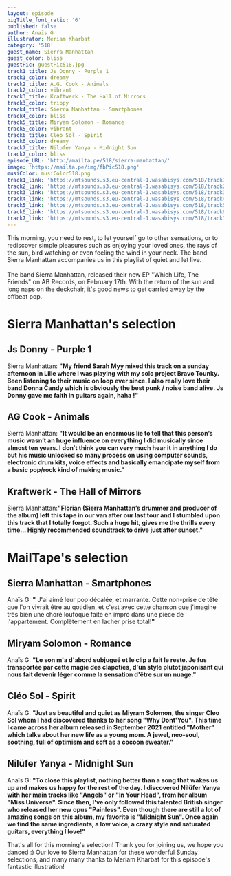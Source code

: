 ```yaml
---
layout: episode
bigTitle_font_ratio: '6'
published: false
author: Anaïs G
illustrator: Meriam Kharbat
category: '518'
guest_name: Sierra Manhattan
guest_color: bliss
guestPic: guestPic518.jpg
track1_title: Js Donny - Purple 1
track1_color: dreamy
track2_title: A.G. Cook - Animals
track2_color: vibrant
track3_title: Kraftwerk - The Hall of Mirrors
track3_color: trippy
track4_title: Sierra Manhattan - Smartphones
track4_color: bliss
track5_title: Miryam Solomon - Romance
track5_color: vibrant
track6_title: Cleo Sol - Spirit
track6_color: dreamy
track7_title: Nilufer Yanya - Midnight Sun
track7_color: bliss
episode_URL: 'http://mailta.pe/518/sierra-manhattan/'
image: 'https://mailta.pe/img/fbPic518.png'
musiColor: musiColor518.png
track1_link: 'https://mtsounds.s3.eu-central-1.wasabisys.com/518/track1.mp3'
track2_link: 'https://mtsounds.s3.eu-central-1.wasabisys.com/518/track2.mp3'
track3_link: 'https://mtsounds.s3.eu-central-1.wasabisys.com/518/track3.mp3'
track4_link: 'https://mtsounds.s3.eu-central-1.wasabisys.com/518/track4.mp3'
track5_link: 'https://mtsounds.s3.eu-central-1.wasabisys.com/518/track5.mp3'
track6_link: 'https://mtsounds.s3.eu-central-1.wasabisys.com/518/track6.mp3'
track7_link: 'https://mtsounds.s3.eu-central-1.wasabisys.com/518/track7.mp3'
---
```

<p id="introduction"> This morning, you need to rest, to let yourself go to other sensations, or to rediscover simple pleasures such as enjoying your loved ones, the rays of the sun, bird watching or even feeling the wind in your neck. The band Sierra Manhattan accompanies us in this playlist of quiet and let live.
<br><br>
The band Sierra Manhattan, released their new EP "Which Life, The Friends" on AB Records, on February 17th. With the return of the sun and long naps on the deckchair, it's good news to get carried away by the offbeat pop.
</p>

# Sierra Manhattan's selection

##  Js Donny - Purple 1
Sierra Manhattan: **"**My friend Sarah Myy mixed this track on a sunday afternoon in Lille where I was playing with my solo project Bravo Tounky. Been listening to their music on loop ever since. I also really love their band Donna Candy which is obviously the best punk / noise band alive. Js Donny gave me faith in guitars again, haha !**"**

## AG Cook  - Animals
Sierra Manhattan: **"**It would be an enormous lie to tell that this person’s music wasn’t an huge influence on everything I did musically since almost ten years. I don’t think you can very much hear it in anything I do but his music unlocked so many process on using computer sounds, electronic drum kits, voice effects and basically emancipate myself from a basic pop/rock kind of making music.**"**

##  Kraftwerk - The Hall of Mirrors
Sierra Manhattan:**"**Florian (Sierra Manhattan’s drummer and producer of the album) left this tape in our van after our last tour and I stumbled upon this track that I totally forgot. Such a huge hit, gives me the thrills every time… Highly recommended soundtrack to drive just after sunset.**"**

# MailTape's selection

## Sierra Manhattan - Smartphones
Anaïs G: **"** J'ai aimé leur pop décalée, et marrante. Cette non-prise de tête que l'on vivrait être au qotidien, et c'est avec cette chanson que j'imagine très bien une choré loufoque faite en impro dans une pièce de l'appartement. Complètement en lacher prise total!**"**

## Miryam Solomon - Romance
Anaïs G: **"**Le son m'a d'abord subjugué et le clip a fait le reste. Je fus transportée par cette magie des clapoties, d'un style plutot japonisant qui nous fait devenir léger comme la sensation d'être sur un nuage.**"**

## Cléo Sol - Spirit
Anaïs G: **"**Just as beautiful and quiet as Miyram Solomon, the singer Cleo Sol whom I had discovered thanks to her song "Why Dont'You". This time I came across her album released in September 2021 entitled "Mother" which talks about her new life as a young mom. A jewel, neo-soul, soothing, full of optimism and soft as a cocoon sweater.**"**

## Nilüfer Yanya - Midnight Sun
Anaïs G: **"**To close this playlist, nothing better than a song that wakes us up and makes us happy for the rest of the day. I discovered Nilüfer Yanya with her main tracks like "Angels" or "In Your Head", from her album "Miss Universe". Since then, I've only followed this talented British singer who released her new opus "Painless". Even though there are still a lot of amazing songs on this album, my favorite is "Midnight Sun". Once again we find the same ingredients, a low voice, a crazy style and saturated guitars, everything I love!**"**

<p id="outroduction">That's all for this morning's selection! Thank you for joining us, we hope you danced :) Our love to Sierra Manhattan for these wonderful Sunday selections, and many many thanks to Meriam Kharbat for this episode's fantastic illustration!</p>
